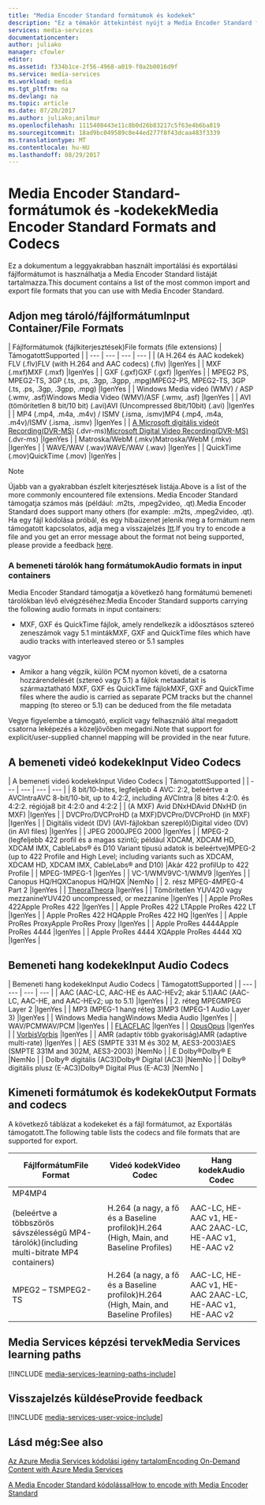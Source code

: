 ```yaml
---
title: "Media Encoder Standard formátumok és kodekek"
description: "Ez a témakör áttekintést nyújt a Media Encoder Standard formátumok és kodekek."
services: media-services
documentationcenter: 
author: juliako
manager: cfowler
editor: 
ms.assetid: f334b1ce-2f56-4968-a019-f0a2b0016d9f
ms.service: media-services
ms.workload: media
ms.tgt_pltfrm: na
ms.devlang: na
ms.topic: article
ms.date: 07/20/2017
ms.author: juliako;anilmur
ms.openlocfilehash: 1115408443e11c8b0d26b83217c5f63e4b6ba819
ms.sourcegitcommit: 18ad9bc049589c8e44ed277f8f43dcaa483f3339
ms.translationtype: MT
ms.contentlocale: hu-HU
ms.lasthandoff: 08/29/2017
---
```

# <a name="media-encoder-standard-formats-and-codecs"></a><span data-ttu-id="1eb6c-103">Media Encoder Standard-formátumok és -kodekek</span><span class="sxs-lookup"><span data-stu-id="1eb6c-103">Media Encoder Standard Formats and Codecs</span></span>
<span data-ttu-id="1eb6c-104">Ez a dokumentum a leggyakrabban használt importálási és exportálási fájlformátumot is használhatja a Media Encoder Standard listáját tartalmazza.</span><span class="sxs-lookup"><span data-stu-id="1eb6c-104">This document contains a list of the most common import and export file formats that you can use with Media Encoder Standard.</span></span>

## <a name="input-containerfile-formats"></a><span data-ttu-id="1eb6c-105">Adjon meg tároló/fájlformátum</span><span class="sxs-lookup"><span data-stu-id="1eb6c-105">Input Container/File Formats</span></span>
| <span data-ttu-id="1eb6c-106">Fájlformátumok (fájlkiterjesztések)</span><span class="sxs-lookup"><span data-stu-id="1eb6c-106">File formats (file extensions)</span></span> | <span data-ttu-id="1eb6c-107">Támogatott</span><span class="sxs-lookup"><span data-stu-id="1eb6c-107">Supported</span></span> |
| --- | --- | --- | --- |
| <span data-ttu-id="1eb6c-108">(A H.264 és AAC kodekek) FLV (.flv)</span><span class="sxs-lookup"><span data-stu-id="1eb6c-108">FLV (with H.264 and AAC codecs) (.flv)</span></span> |<span data-ttu-id="1eb6c-109">Igen</span><span class="sxs-lookup"><span data-stu-id="1eb6c-109">Yes</span></span> |
| <span data-ttu-id="1eb6c-110">MXF (.mxf)</span><span class="sxs-lookup"><span data-stu-id="1eb6c-110">MXF    (.mxf)</span></span> |<span data-ttu-id="1eb6c-111">Igen</span><span class="sxs-lookup"><span data-stu-id="1eb6c-111">Yes</span></span> |
| <span data-ttu-id="1eb6c-112">GXF (.gxf)</span><span class="sxs-lookup"><span data-stu-id="1eb6c-112">GXF    (.gxf)</span></span> |<span data-ttu-id="1eb6c-113">Igen</span><span class="sxs-lookup"><span data-stu-id="1eb6c-113">Yes</span></span> |
| <span data-ttu-id="1eb6c-114">MPEG2 PS, MPEG2-TS, 3GP (.ts, .ps, .3gp, .3gpp, .mpg)</span><span class="sxs-lookup"><span data-stu-id="1eb6c-114">MPEG2-PS, MPEG2-TS, 3GP (.ts, .ps, .3gp, .3gpp, .mpg)</span></span> |<span data-ttu-id="1eb6c-115">Igen</span><span class="sxs-lookup"><span data-stu-id="1eb6c-115">Yes</span></span> |
| <span data-ttu-id="1eb6c-116">Windows Media videó (WMV) / ASP (.wmv, .asf)</span><span class="sxs-lookup"><span data-stu-id="1eb6c-116">Windows Media Video (WMV)/ASF (.wmv, .asf)</span></span> |<span data-ttu-id="1eb6c-117">Igen</span><span class="sxs-lookup"><span data-stu-id="1eb6c-117">Yes</span></span> |
| <span data-ttu-id="1eb6c-118">AVI (tömörítetlen 8 bit/10 bit) (.avi)</span><span class="sxs-lookup"><span data-stu-id="1eb6c-118">AVI (Uncompressed 8bit/10bit) (.avi)</span></span> |<span data-ttu-id="1eb6c-119">Igen</span><span class="sxs-lookup"><span data-stu-id="1eb6c-119">Yes</span></span> |
| <span data-ttu-id="1eb6c-120">MP4 (.mp4, .m4a, .m4v) / ISMV (.isma, .ismv)</span><span class="sxs-lookup"><span data-stu-id="1eb6c-120">MP4 (.mp4, .m4a, .m4v)/ISMV (.isma, .ismv)</span></span> |<span data-ttu-id="1eb6c-121">Igen</span><span class="sxs-lookup"><span data-stu-id="1eb6c-121">Yes</span></span> |
| <span data-ttu-id="1eb6c-122">[A Microsoft digitális videót Recording(DVR-MS)](https://msdn.microsoft.com/library/windows/desktop/dd692984) (.dvr-ms)</span><span class="sxs-lookup"><span data-stu-id="1eb6c-122">[Microsoft Digital Video Recording(DVR-MS)](https://msdn.microsoft.com/library/windows/desktop/dd692984) (.dvr-ms)</span></span> |<span data-ttu-id="1eb6c-123">Igen</span><span class="sxs-lookup"><span data-stu-id="1eb6c-123">Yes</span></span> |
| <span data-ttu-id="1eb6c-124">Matroska/WebM (.mkv)</span><span class="sxs-lookup"><span data-stu-id="1eb6c-124">Matroska/WebM (.mkv)</span></span> |<span data-ttu-id="1eb6c-125">Igen</span><span class="sxs-lookup"><span data-stu-id="1eb6c-125">Yes</span></span> |
| <span data-ttu-id="1eb6c-126">WAVE/WAV (.wav)</span><span class="sxs-lookup"><span data-stu-id="1eb6c-126">WAVE/WAV (.wav)</span></span> |<span data-ttu-id="1eb6c-127">Igen</span><span class="sxs-lookup"><span data-stu-id="1eb6c-127">Yes</span></span> |
| <span data-ttu-id="1eb6c-128">QuickTime (.mov)</span><span class="sxs-lookup"><span data-stu-id="1eb6c-128">QuickTime (.mov)</span></span> |<span data-ttu-id="1eb6c-129">Igen</span><span class="sxs-lookup"><span data-stu-id="1eb6c-129">Yes</span></span> |

> [!NOTE]
> <span data-ttu-id="1eb6c-130">Újabb van a gyakrabban észlelt kiterjesztések listája.</span><span class="sxs-lookup"><span data-stu-id="1eb6c-130">Above is a list of the more commonly encountered file extensions.</span></span> <span data-ttu-id="1eb6c-131">Media Encoder Standard támogatja számos más (például: .m2ts, .mpeg2video, .qt).</span><span class="sxs-lookup"><span data-stu-id="1eb6c-131">Media Encoder Standard does support many others (for example: .m2ts, .mpeg2video, .qt).</span></span> <span data-ttu-id="1eb6c-132">Ha egy fájl kódolása próbál, és egy hibaüzenet jelenik meg a formátum nem támogatott kapcsolatos, adja meg a visszajelzés [Itt](https://feedback.azure.com/forums/169396-media-services/category/144411-encoding-and-processing/).</span><span class="sxs-lookup"><span data-stu-id="1eb6c-132">If you try to encode a file and you get an error message about the format not being supported, please provide a feedback [here](https://feedback.azure.com/forums/169396-media-services/category/144411-encoding-and-processing/).</span></span>
> 
> 

### <a name="audio-formats-in-input-containers"></a><span data-ttu-id="1eb6c-133">A bemeneti tárolók hang formátumok</span><span class="sxs-lookup"><span data-stu-id="1eb6c-133">Audio formats in input containers</span></span>
<span data-ttu-id="1eb6c-134">Media Encoder Standard támogatja a következő hang formátumú bemeneti tárolókban lévő elvégzéséhez:</span><span class="sxs-lookup"><span data-stu-id="1eb6c-134">Media Encoder Standard supports carrying the following audio formats in input containers:</span></span>

* <span data-ttu-id="1eb6c-135">MXF, GXF és QuickTime fájlok, amely rendelkezik a időosztásos sztereó zeneszámok vagy 5.1 minták</span><span class="sxs-lookup"><span data-stu-id="1eb6c-135">MXF, GXF and QuickTime files which have audio tracks with interleaved stereo or 5.1 samples</span></span>

<span data-ttu-id="1eb6c-136">vagy</span><span class="sxs-lookup"><span data-stu-id="1eb6c-136">or</span></span>

* <span data-ttu-id="1eb6c-137">Amikor a hang végzik, külön PCM nyomon követi, de a csatorna hozzárendelését (sztereó vagy 5.1) a fájlok metaadatait is származtatható MXF, GXF és QuickTime fájlok</span><span class="sxs-lookup"><span data-stu-id="1eb6c-137">MXF, GXF and QuickTime files where the audio is carried as separate PCM tracks but the channel mapping (to stereo or 5.1) can be deduced from the file metadata</span></span>

<span data-ttu-id="1eb6c-138">Vegye figyelembe a támogató, explicit vagy felhasználó által megadott csatorna leképezés a közeljövőben megadni.</span><span class="sxs-lookup"><span data-stu-id="1eb6c-138">Note that support for explicit/user-supplied channel mapping will be provided in the near future.</span></span>

## <a name="input-video-codecs"></a><span data-ttu-id="1eb6c-139">A bemeneti videó kodekek</span><span class="sxs-lookup"><span data-stu-id="1eb6c-139">Input Video Codecs</span></span>
| <span data-ttu-id="1eb6c-140">A bemeneti videó kodekek</span><span class="sxs-lookup"><span data-stu-id="1eb6c-140">Input Video Codecs</span></span> | <span data-ttu-id="1eb6c-141">Támogatott</span><span class="sxs-lookup"><span data-stu-id="1eb6c-141">Supported</span></span> |
| --- | --- | --- | --- |
| <span data-ttu-id="1eb6c-142">8 bit/10-bites, legfeljebb 4 AVC: 2:2, beleértve a AVCIntra</span><span class="sxs-lookup"><span data-stu-id="1eb6c-142">AVC 8-bit/10-bit, up to 4:2:2, including AVCIntra</span></span> |<span data-ttu-id="1eb6c-143">8 bites 4:2:0. és 4:2:2. régiója</span><span class="sxs-lookup"><span data-stu-id="1eb6c-143">8 bit 4:2:0 and 4:2:2</span></span> |
| <span data-ttu-id="1eb6c-144">(A MXF) Avid DNxHD</span><span class="sxs-lookup"><span data-stu-id="1eb6c-144">Avid DNxHD (in MXF)</span></span> |<span data-ttu-id="1eb6c-145">Igen</span><span class="sxs-lookup"><span data-stu-id="1eb6c-145">Yes</span></span> |
| <span data-ttu-id="1eb6c-146">DVCPro/DVCProHD (a MXF)</span><span class="sxs-lookup"><span data-stu-id="1eb6c-146">DVCPro/DVCProHD (in MXF)</span></span> |<span data-ttu-id="1eb6c-147">Igen</span><span class="sxs-lookup"><span data-stu-id="1eb6c-147">Yes</span></span> |
| <span data-ttu-id="1eb6c-148">Digitális videót (DV) (AVI-fájlokban szereplő)</span><span class="sxs-lookup"><span data-stu-id="1eb6c-148">Digital video (DV) (in AVI files)</span></span> |<span data-ttu-id="1eb6c-149">Igen</span><span class="sxs-lookup"><span data-stu-id="1eb6c-149">Yes</span></span> |
| <span data-ttu-id="1eb6c-150">JPEG 2000</span><span class="sxs-lookup"><span data-stu-id="1eb6c-150">JPEG 2000</span></span> |<span data-ttu-id="1eb6c-151">Igen</span><span class="sxs-lookup"><span data-stu-id="1eb6c-151">Yes</span></span> |
| <span data-ttu-id="1eb6c-152">MPEG-2 (legfeljebb 422 profil és a magas szintű; például XDCAM, XDCAM HD, XDCAM IMX, CableLabs® és D10 Variant típusú adatok is beleértve)</span><span class="sxs-lookup"><span data-stu-id="1eb6c-152">MPEG-2 (up to 422 Profile and High Level; including variants such as XDCAM, XDCAM HD, XDCAM IMX, CableLabs® and D10)</span></span> |<span data-ttu-id="1eb6c-153">Akár 422 profil</span><span class="sxs-lookup"><span data-stu-id="1eb6c-153">Up to 422 Profile</span></span> |
| <span data-ttu-id="1eb6c-154">MPEG-1</span><span class="sxs-lookup"><span data-stu-id="1eb6c-154">MPEG-1</span></span> |<span data-ttu-id="1eb6c-155">Igen</span><span class="sxs-lookup"><span data-stu-id="1eb6c-155">Yes</span></span> |
| <span data-ttu-id="1eb6c-156">VC-1/WMV9</span><span class="sxs-lookup"><span data-stu-id="1eb6c-156">VC-1/WMV9</span></span> |<span data-ttu-id="1eb6c-157">Igen</span><span class="sxs-lookup"><span data-stu-id="1eb6c-157">Yes</span></span> |
| <span data-ttu-id="1eb6c-158">Canopus HQ/HQX</span><span class="sxs-lookup"><span data-stu-id="1eb6c-158">Canopus HQ/HQX</span></span> |<span data-ttu-id="1eb6c-159">Nem</span><span class="sxs-lookup"><span data-stu-id="1eb6c-159">No</span></span> |
| <span data-ttu-id="1eb6c-160">2. rész MPEG-4</span><span class="sxs-lookup"><span data-stu-id="1eb6c-160">MPEG-4 Part 2</span></span> |<span data-ttu-id="1eb6c-161">Igen</span><span class="sxs-lookup"><span data-stu-id="1eb6c-161">Yes</span></span> |
| [<span data-ttu-id="1eb6c-162">Theora</span><span class="sxs-lookup"><span data-stu-id="1eb6c-162">Theora</span></span>](https://en.wikipedia.org/wiki/Theora) |<span data-ttu-id="1eb6c-163">Igen</span><span class="sxs-lookup"><span data-stu-id="1eb6c-163">Yes</span></span> |
| <span data-ttu-id="1eb6c-164">Tömörítetlen YUV420 vagy mezzanine</span><span class="sxs-lookup"><span data-stu-id="1eb6c-164">YUV420 uncompressed, or mezzanine</span></span> |<span data-ttu-id="1eb6c-165">Igen</span><span class="sxs-lookup"><span data-stu-id="1eb6c-165">Yes</span></span> |
| <span data-ttu-id="1eb6c-166">Apple ProRes 422</span><span class="sxs-lookup"><span data-stu-id="1eb6c-166">Apple ProRes 422</span></span> |<span data-ttu-id="1eb6c-167">Igen</span><span class="sxs-lookup"><span data-stu-id="1eb6c-167">Yes</span></span> |
| <span data-ttu-id="1eb6c-168">Apple ProRes 422 LT</span><span class="sxs-lookup"><span data-stu-id="1eb6c-168">Apple ProRes 422 LT</span></span> |<span data-ttu-id="1eb6c-169">Igen</span><span class="sxs-lookup"><span data-stu-id="1eb6c-169">Yes</span></span> |
| <span data-ttu-id="1eb6c-170">Apple ProRes 422 HQ</span><span class="sxs-lookup"><span data-stu-id="1eb6c-170">Apple ProRes 422 HQ</span></span> |<span data-ttu-id="1eb6c-171">Igen</span><span class="sxs-lookup"><span data-stu-id="1eb6c-171">Yes</span></span> |
| <span data-ttu-id="1eb6c-172">Apple ProRes Proxy</span><span class="sxs-lookup"><span data-stu-id="1eb6c-172">Apple ProRes Proxy</span></span> |<span data-ttu-id="1eb6c-173">Igen</span><span class="sxs-lookup"><span data-stu-id="1eb6c-173">Yes</span></span> |
| <span data-ttu-id="1eb6c-174">Apple ProRes 4444</span><span class="sxs-lookup"><span data-stu-id="1eb6c-174">Apple ProRes 4444</span></span> |<span data-ttu-id="1eb6c-175">Igen</span><span class="sxs-lookup"><span data-stu-id="1eb6c-175">Yes</span></span> |
| <span data-ttu-id="1eb6c-176">Apple ProRes 4444 XQ</span><span class="sxs-lookup"><span data-stu-id="1eb6c-176">Apple ProRes 4444 XQ</span></span> |<span data-ttu-id="1eb6c-177">Igen</span><span class="sxs-lookup"><span data-stu-id="1eb6c-177">Yes</span></span> |

## <a name="input-audio-codecs"></a><span data-ttu-id="1eb6c-178">Bemeneti hang kodekek</span><span class="sxs-lookup"><span data-stu-id="1eb6c-178">Input Audio Codecs</span></span>
| <span data-ttu-id="1eb6c-179">Bemeneti hang kodekek</span><span class="sxs-lookup"><span data-stu-id="1eb6c-179">Input Audio Codecs</span></span> | <span data-ttu-id="1eb6c-180">Támogatott</span><span class="sxs-lookup"><span data-stu-id="1eb6c-180">Supported</span></span> |
| --- | --- | --- | --- |
| <span data-ttu-id="1eb6c-181">AAC (AAC-LC, AAC-HE és AAC-HEv2; akár 5.1)</span><span class="sxs-lookup"><span data-stu-id="1eb6c-181">AAC (AAC-LC, AAC-HE, and AAC-HEv2; up to 5.1)</span></span> |<span data-ttu-id="1eb6c-182">Igen</span><span class="sxs-lookup"><span data-stu-id="1eb6c-182">Yes</span></span> |
| <span data-ttu-id="1eb6c-183">2. réteg MPEG</span><span class="sxs-lookup"><span data-stu-id="1eb6c-183">MPEG Layer 2</span></span> |<span data-ttu-id="1eb6c-184">Igen</span><span class="sxs-lookup"><span data-stu-id="1eb6c-184">Yes</span></span> |
| <span data-ttu-id="1eb6c-185">MP3 (MPEG-1 hang réteg 3)</span><span class="sxs-lookup"><span data-stu-id="1eb6c-185">MP3 (MPEG-1 Audio Layer 3)</span></span> |<span data-ttu-id="1eb6c-186">Igen</span><span class="sxs-lookup"><span data-stu-id="1eb6c-186">Yes</span></span> |
| <span data-ttu-id="1eb6c-187">Windows Media hang</span><span class="sxs-lookup"><span data-stu-id="1eb6c-187">Windows Media Audio</span></span> |<span data-ttu-id="1eb6c-188">Igen</span><span class="sxs-lookup"><span data-stu-id="1eb6c-188">Yes</span></span> |
| <span data-ttu-id="1eb6c-189">WAV/PCM</span><span class="sxs-lookup"><span data-stu-id="1eb6c-189">WAV/PCM</span></span> |<span data-ttu-id="1eb6c-190">Igen</span><span class="sxs-lookup"><span data-stu-id="1eb6c-190">Yes</span></span> |
| <span data-ttu-id="1eb6c-191">[FLAC](https://en.wikipedia.org/wiki/FLAC)</a></span><span class="sxs-lookup"><span data-stu-id="1eb6c-191">[FLAC](https://en.wikipedia.org/wiki/FLAC)</a></span></span> |<span data-ttu-id="1eb6c-192">Igen</span><span class="sxs-lookup"><span data-stu-id="1eb6c-192">Yes</span></span> |
| [<span data-ttu-id="1eb6c-193">Opus</span><span class="sxs-lookup"><span data-stu-id="1eb6c-193">Opus</span></span>](http://go.microsoft.com/fwlink/?LinkId=822667) |<span data-ttu-id="1eb6c-194">Igen</span><span class="sxs-lookup"><span data-stu-id="1eb6c-194">Yes</span></span> |
| <span data-ttu-id="1eb6c-195">[Vorbis](https://en.wikipedia.org/wiki/Vorbis)</a></span><span class="sxs-lookup"><span data-stu-id="1eb6c-195">[Vorbis](https://en.wikipedia.org/wiki/Vorbis)</a></span></span> |<span data-ttu-id="1eb6c-196">Igen</span><span class="sxs-lookup"><span data-stu-id="1eb6c-196">Yes</span></span> |
| <span data-ttu-id="1eb6c-197">AMR (adaptív több gyakoriság)</span><span class="sxs-lookup"><span data-stu-id="1eb6c-197">AMR (adaptive multi-rate)</span></span> |<span data-ttu-id="1eb6c-198">Igen</span><span class="sxs-lookup"><span data-stu-id="1eb6c-198">Yes</span></span> |
| <span data-ttu-id="1eb6c-199">AES (SMPTE 331 M és 302 M, AES3-2003)</span><span class="sxs-lookup"><span data-stu-id="1eb6c-199">AES (SMPTE 331M and 302M, AES3-2003)</span></span> |<span data-ttu-id="1eb6c-200">Nem</span><span class="sxs-lookup"><span data-stu-id="1eb6c-200">No</span></span> |
| <span data-ttu-id="1eb6c-201">E Dolby®</span><span class="sxs-lookup"><span data-stu-id="1eb6c-201">Dolby® E</span></span> |<span data-ttu-id="1eb6c-202">Nem</span><span class="sxs-lookup"><span data-stu-id="1eb6c-202">No</span></span> |
| <span data-ttu-id="1eb6c-203">Dolby® digitális (AC3)</span><span class="sxs-lookup"><span data-stu-id="1eb6c-203">Dolby® Digital (AC3)</span></span> |<span data-ttu-id="1eb6c-204">Nem</span><span class="sxs-lookup"><span data-stu-id="1eb6c-204">No</span></span> |
| <span data-ttu-id="1eb6c-205">Dolby® digitális plusz (E-AC3)</span><span class="sxs-lookup"><span data-stu-id="1eb6c-205">Dolby® Digital Plus (E-AC3)</span></span> |<span data-ttu-id="1eb6c-206">Nem</span><span class="sxs-lookup"><span data-stu-id="1eb6c-206">No</span></span> |

## <a name="output-formats-and-codecs"></a><span data-ttu-id="1eb6c-207">Kimeneti formátumok és kodekek</span><span class="sxs-lookup"><span data-stu-id="1eb6c-207">Output Formats and codecs</span></span>
<span data-ttu-id="1eb6c-208">A következő táblázat a kodekeket és a fájl formátumot, az Exportálás támogatott.</span><span class="sxs-lookup"><span data-stu-id="1eb6c-208">The following table lists the codecs and file formats that are supported for export.</span></span>

| <span data-ttu-id="1eb6c-209">Fájlformátum</span><span class="sxs-lookup"><span data-stu-id="1eb6c-209">File Format</span></span> | <span data-ttu-id="1eb6c-210">Videó kodek</span><span class="sxs-lookup"><span data-stu-id="1eb6c-210">Video Codec</span></span> | <span data-ttu-id="1eb6c-211">Hang kodek</span><span class="sxs-lookup"><span data-stu-id="1eb6c-211">Audio Codec</span></span> |
| --- | --- | --- |
| <span data-ttu-id="1eb6c-212">MP4</span><span class="sxs-lookup"><span data-stu-id="1eb6c-212">MP4</span></span> <br/><br/><span data-ttu-id="1eb6c-213">(beleértve a többszörös sávszélességű MP4-tárolók)</span><span class="sxs-lookup"><span data-stu-id="1eb6c-213">(including multi-bitrate MP4 containers)</span></span> |<span data-ttu-id="1eb6c-214">H.264 (a nagy, a fő és a Baseline profilok)</span><span class="sxs-lookup"><span data-stu-id="1eb6c-214">H.264 (High, Main, and Baseline Profiles)</span></span> |<span data-ttu-id="1eb6c-215">AAC-LC, HE-AAC v1, HE-AAC 2</span><span class="sxs-lookup"><span data-stu-id="1eb6c-215">AAC-LC, HE-AAC v1, HE-AAC v2</span></span> |
| <span data-ttu-id="1eb6c-216">MPEG2 – TS</span><span class="sxs-lookup"><span data-stu-id="1eb6c-216">MPEG2-TS</span></span> |<span data-ttu-id="1eb6c-217">H.264 (a nagy, a fő és a Baseline profilok)</span><span class="sxs-lookup"><span data-stu-id="1eb6c-217">H.264 (High, Main, and Baseline Profiles)</span></span> |<span data-ttu-id="1eb6c-218">AAC-LC, HE-AAC v1, HE-AAC 2</span><span class="sxs-lookup"><span data-stu-id="1eb6c-218">AAC-LC, HE-AAC v1, HE-AAC v2</span></span> |

## <a name="media-services-learning-paths"></a><span data-ttu-id="1eb6c-219">Media Services képzési tervek</span><span class="sxs-lookup"><span data-stu-id="1eb6c-219">Media Services learning paths</span></span>
[!INCLUDE [media-services-learning-paths-include](../../includes/media-services-learning-paths-include.md)]

## <a name="provide-feedback"></a><span data-ttu-id="1eb6c-220">Visszajelzés küldése</span><span class="sxs-lookup"><span data-stu-id="1eb6c-220">Provide feedback</span></span>
[!INCLUDE [media-services-user-voice-include](../../includes/media-services-user-voice-include.md)]

## <a name="see-also"></a><span data-ttu-id="1eb6c-221">Lásd még:</span><span class="sxs-lookup"><span data-stu-id="1eb6c-221">See also</span></span>
[<span data-ttu-id="1eb6c-222">Az Azure Media Services kódolási igény tartalom</span><span class="sxs-lookup"><span data-stu-id="1eb6c-222">Encoding On-Demand Content with Azure Media Services</span></span>](media-services-encode-asset.md)

[<span data-ttu-id="1eb6c-223">A Media Encoder Standard kódolással</span><span class="sxs-lookup"><span data-stu-id="1eb6c-223">How to encode with Media Encoder Standard</span></span>](media-services-dotnet-encode-with-media-encoder-standard.md)

